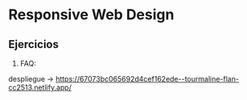 # Responsive Web Design

## Ejercicios

1. FAQ:

  despliegue -> https://67073bc065692d4cef162ede--tourmaline-flan-cc2513.netlify.app/
